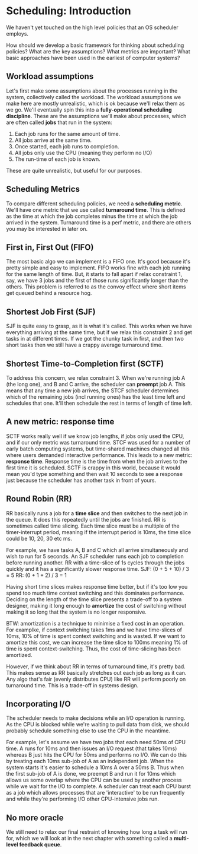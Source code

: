 # Scheduling: Introduction

We haven't yet touched on the high level policies that an OS scheduler employs. 

How should we develop a basic framework for thinking about scheduling policies? What are the key assumptions? What metrics are important? What basic approaches have been used in the earliest of computer systems?

## Workload assumptions

Let's first make some assumptions about the processes running in the system, collectively called the workload. The workload assumptions we make here are mostly unrealistic, which is ok because we'll relax them as we go. We'll eventually spin this into a **fully-operational scheduling discipline**. These are the assumptions we'll make about processes, which are often called **jobs** that run in the system:

1) Each job runs for the same amount of time.
2) All jobs arrive at the same time.
3) Once started, each job runs to completion.
4) All jobs only use the CPU (meaning they perform no I/O)
5) The run-time of each job is known.

These are quite unrealistic, but useful for our purposes.

## Scheduling Metrics

To compare different scheduling policies, we need a **scheduling metric**. We'll have one metric that we use called **turnaround time**. This is defined as the time at which the job completes minus the time at which the job arrived in the system. Turnaround time is a perf metric, and there are others you may be interested in later on.

## First in, First Out (FIFO)

The most basic algo we can implement is a FIFO one. It's good because it's pretty simple and easy to implement. FIFO works fine with each job running for the same length of time. But, it starts to fall apart if relax constraint 1, say, we have 3 jobs and the first of those runs significantly longer than the others. This problem is referred to as the convoy effect where short items get queued behind a resource hog.

## Shortest Job First (SJF)

SJF is quite easy to grasp, as it is what it's called. This works when we have everything arriving at the same time, but if we relax this constraint 2 and get tasks in at different times. If we got the chunky task in first, and then two short tasks then we still have a crappy average turnaround time.

## Shortest Time-to-Completion first (SCTF)

To address this concern, we relax constraint 3. When we're running job A (the long one), and B and C arrive, the scheduler can **preempt** job A. This means that any time a new job arrives, the STCF scheduler determines which of the remaining jobs (incl running ones) has the least time left and schedules that one. It'll then schedule the rest in terms of length of time left.

## A new metric: response time

SCTF works really well if we know job lengths, if jobs only used the CPU, and if our only metric was turnaround time. STCF was used for a number of early batch computing systems, but time-shared machines changed all this where users demanded interactive performance. This leads to a new metric: **response time**. Response time is the time from when the job arrives to the first time it is scheduled. SCTF is crappy in this world, because it would mean you'd type something and then wait 10 seconds to see a response just because the scheduler has another task in front of yours.

## Round Robin (RR)

RR basically runs a job for a **time slice** and then switches to the next job in the queue. It does this repeatedly until the jobs are finished. RR is sometimes called time slicing. Each time slice must be a multiple of the timer-interrupt period, meaning if the interrupt period is 10ms, the time slice could be 10, 20, 30 etc ms.

For example, we have tasks A, B and C which all arrive simultaneously and wish to run for 5 seconds. An SJF scheduler runs each job to completion before running another. RR with a time-slice of 1s cycles through the jobs quickly and it has a significantly slower response time.
SJF: (0 + 5 + 10) / 3 = 5
RR: (0 + 1 + 2) / 3 = 1

Having short time slices makes response time better, but if it's too low you spend too much time context switching and this dominates performance. Deciding on the length of the time slice presents a trade-off to a system designer, making it long enough to **amortize** the cost of switching without making it so long that the system is no longer responsive.

BTW: amortization is a technique to minimise a fixed cost in an operation. For examplke, if context switching takes 1ms and we have time-slices of 10ms, 10% of time is spent context switching and is wasted. If we want to amortize this cost, we can increase the time slice to 100ms meaning 1% of time is spent context-switching. Thus, the cost of time-slicing has been amortized.

However, if we think about RR in terms of turnaround time, it's pretty bad. This makes sense as RR basically stretches out each job as long as it can. Any algo that's fair (evenly distributes CPU) like RR will perform poorly on turnaround time. This is a trade-off in systems design.

## Incorporating I/O

The scheduler needs to make decisions while an I/O operation is running. As the CPU is blocked while we're waiting to pull data from disk, we should probably schedule something else to use the CPU in the meantime.

For example, let's assume we have two jobs that each need 50ms of CPU time. A runs for 10ms and then issues an I/O request (that takes 10ms) whereas B just hits the CPU for 50ms and performs no I/O. We can do this by treating each 10ms sub-job of A as an independent job. When the system starts it's easier to schedule a 10ms A over a 50ms B. Thus when the first sub-job of A is done, we preempt B and run it for 10ms which allows us some overlap where the CPU can be used by another process while we wait for the I/O to complete. A scheduler can treat each CPU burst as a job which allows processes that are 'interactive' to be run frequently and while they're performing I/O other CPU-intensive jobs run.

## No more oracle

We still need to relax our final restraint of knowing how long a task will run for, which we will look at in the next chapter with something called a **multi-level feedback queue**.


